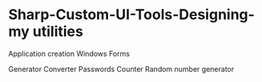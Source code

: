 # Sharp-Custom-UI-Tools-Designing-my utilities

Application creation Windows Forms

Generator
Converter
Passwords
Counter
Random number generator
